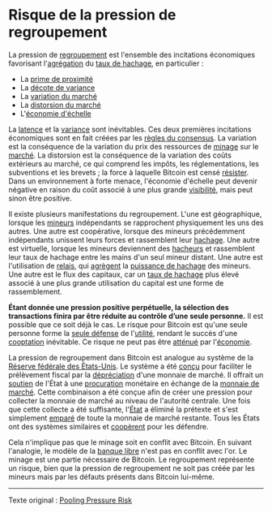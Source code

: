 Risque de la pression de regroupement
=====================================

La pression de [regroupement](ch101-glossary.md#regroupement) est l'ensemble des incitations économiques favorisant l'[agrégation](ch101-glossary.md#agrégation) du [taux de hachage](ch101-glossary.md#taux-de-hachage), en particulier :

* La [prime de proximité](ch036-proximity-premium-flaw.md)
* La [décote de variance](ch037-variance-discount-flaw.md)
* La [variation du marché](ch101-glossary.md#variation)
* La [distorsion du marché](ch101-glossary.md#distorsion)
* L'[économie d'échelle](https://fr.wikipedia.org/wiki/%C3%89conomie_d%27%C3%A9chelle)

La [latence](ch101-glossary.md#latence) et la [variance](ch101-glossary.md#variance) sont inévitables. Ces deux premières incitations économiques sont en fait créées par les [règles du consensus](ch101-glossary.md#règles-de-consensus). La variation est la conséquence de la variation du prix des ressources de [minage](ch101-glossary.md#mine) sur le [marché](ch101-glossary.md#marché). La distorsion est la conséquence de la variation des coûts extérieurs au marché, ce qui comprend les impôts, les réglementations, les subventions et les brevets ; la force à laquelle Bitcoin est censé [résister](ch004-axiom-of-resistance.md). Dans un environnement à forte menace, l'économie d'échelle peut devenir négative en raison du coût associé à une plus grande [visibilité](https://www.theatlantic.com/magazine/archive/2017/09/big-in-venezuela/534177/), mais peut sinon être positive.

Il existe plusieurs manifestations du regroupement. L'une est géographique, lorsque les [mineurs](ch101-glossary.md#mineur) indépendants se rapprochent physiquement les uns des autres. Une autre est coopérative, lorsque des mineurs précédemment indépendants unissent leurs forces et rassemblent leur [hachage](ch101-glossary.md#hacheuse). Une autre est virtuelle, lorsque les mineurs deviennent des [hacheurs](ch101-glossary.md#hacheur) et rassemblent leur taux de hachage entre les mains d'un seul mineur distant. Une autre est l'utilisation de [relais](ch075-relay-fallacy.md), qui [agrègent](ch101-glossary.md#agrégation) la [puissance de hachage](ch101-glossary.md#puissance-de-hachage) des mineurs. Une autre est le flux des capitaux, car un [taux de hachage](ch101-glossary.md#taux-de-hachage) plus élevé associé à une plus grande utilisation du capital est une forme de rassemblement.

**Étant donnée une pression positive perpétuelle, la sélection des transactions finira par être réduite au contrôle d’une seule personne.** Il est possible que ce soit déjà le cas. Le risque pour Bitcoin est qu'une seule personne forme la [seule défense](ch016-risk-sharing-principle.md) de l'[utilité](ch101-glossary.md#utilité), rendant le succès d'une [cooptation](ch101-glossary.md#cooptation) inévitable. Ce risque ne peut pas être [atténué](ch042-balance-of-power-fallacy.md) par l'[économie](ch101-glossary.md#économie).

La pression de regroupement dans Bitcoin est analogue au système de la [Réserve fédérale des États-Unis](https://www.federalreserve.gov/). Le système a été [conçu](ch025-state-banking-principle.md) pour faciliter le prélèvement fiscal par la [dépréciation](https://en.wikipedia.org/wiki/Debasement) d'une monnaie de marché. Il offrait un [soutien](https://fr.wikipedia.org/wiki/Cours_l%C3%A9gal) de l'État à une [procuration](https://en.wikipedia.org/wiki/Federal_Reserve_Note) monétaire en échange de la [monnaie de marché](ch005-money-taxonomy.md). Cette combinaison a été conçue afin de créer une pression pour collecter la monnaie de marché au niveau de l'autorité centrale. Une fois que cette collecte a été suffisante, l'[État](ch101-glossary.md#état) a éliminé la prétexte et s'est simplement [emparé](https://fr.wikipedia.org/wiki/Executive_Order_6102) de toute la monnaie de marché restante. Tous les États ont des systèmes similaires et [coopèrent](https://fr.wikipedia.org/wiki/Fonds_mon%C3%A9taire_international) pour les défendre.

Cela n'implique pas que le minage soit en conflit avec Bitcoin. En suivant l'analogie, le modèle de la [banque libre](https://fr.wikipedia.org/wiki/Banque_libre) n'est pas en conflit avec l'or. Le minage est une partie nécessaire de Bitcoin. Le regroupement représente un risque, bien que la pression de regroupement ne soit pas créée par les mineurs mais par les défauts présents dans Bitcoin lui-même.

---

Texte original : [Pooling Pressure Risk](https://github.com/libbitcoin/libbitcoin-system/wiki/Pooling-Pressure-Risk)